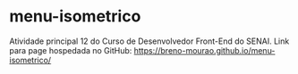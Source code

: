 # menu-isometrico
Atividade principal 12 do Curso de Desenvolvedor Front-End do SENAI.
Link para page hospedada no GitHub:
https://breno-mourao.github.io/menu-isometrico/
